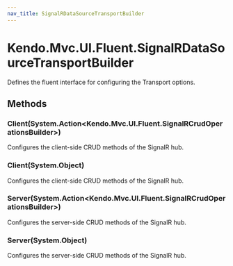 ```yaml
---
nav_title: SignalRDataSourceTransportBuilder
---
```


# Kendo.Mvc.UI.Fluent.SignalRDataSourceTransportBuilder
Defines the fluent interface for configuring the Transport options.




## Methods


### Client(System.Action\<Kendo.Mvc.UI.Fluent.SignalRCrudOperationsBuilder\>)
Configures the client-side CRUD methods of the SignalR hub.





### Client(System.Object)
Configures the client-side CRUD methods of the SignalR hub.





### Server(System.Action\<Kendo.Mvc.UI.Fluent.SignalRCrudOperationsBuilder\>)
Configures the server-side CRUD methods of the SignalR hub.





### Server(System.Object)
Configures the server-side CRUD methods of the SignalR hub.






